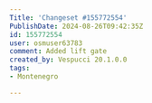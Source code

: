 ```yaml
---
Title: 'Changeset #155772554'
PublishDate: 2024-08-26T09:42:35Z
id: 155772554
user: osmuser63783
comment: Added lift gate
created_by: Vespucci 20.1.0.0
tags:
- Montenegro

---
```

